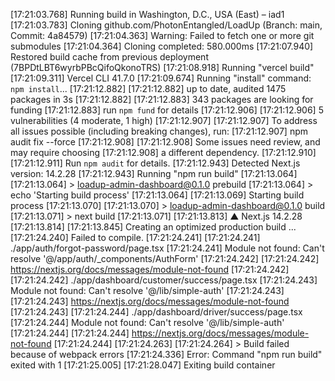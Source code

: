 [17:21:03.768] Running build in Washington, D.C., USA (East) – iad1
[17:21:03.783] Cloning github.com/PhotonEntangled/LoadUp (Branch: main, Commit: 4a84579)
[17:21:04.363] Warning: Failed to fetch one or more git submodules
[17:21:04.364] Cloning completed: 580.000ms
[17:21:07.940] Restored build cache from previous deployment (7BPDtLBT6wyrbPBcQifoQkonoTRS)
[17:21:08.918] Running "vercel build"
[17:21:09.311] Vercel CLI 41.7.0
[17:21:09.674] Running "install" command: `npm install`...
[17:21:12.882] 
[17:21:12.882] up to date, audited 1475 packages in 3s
[17:21:12.882] 
[17:21:12.883] 343 packages are looking for funding
[17:21:12.883]   run `npm fund` for details
[17:21:12.906] 
[17:21:12.906] 5 vulnerabilities (4 moderate, 1 high)
[17:21:12.907] 
[17:21:12.907] To address all issues possible (including breaking changes), run:
[17:21:12.907]   npm audit fix --force
[17:21:12.908] 
[17:21:12.908] Some issues need review, and may require choosing
[17:21:12.908] a different dependency.
[17:21:12.910] 
[17:21:12.911] Run `npm audit` for details.
[17:21:12.943] Detected Next.js version: 14.2.28
[17:21:12.943] Running "npm run build"
[17:21:13.064] 
[17:21:13.064] > loadup-admin-dashboard@0.1.0 prebuild
[17:21:13.064] > echo 'Starting build process'
[17:21:13.064] 
[17:21:13.069] Starting build process
[17:21:13.070] 
[17:21:13.070] > loadup-admin-dashboard@0.1.0 build
[17:21:13.071] > next build
[17:21:13.071] 
[17:21:13.813]   ▲ Next.js 14.2.28
[17:21:13.814] 
[17:21:13.845]    Creating an optimized production build ...
[17:21:24.240] Failed to compile.
[17:21:24.241] 
[17:21:24.241] ./app/auth/forgot-password/page.tsx
[17:21:24.241] Module not found: Can't resolve '@/app/auth/_components/AuthForm'
[17:21:24.242] 
[17:21:24.242] https://nextjs.org/docs/messages/module-not-found
[17:21:24.242] 
[17:21:24.242] ./app/dashboard/customer/success/page.tsx
[17:21:24.243] Module not found: Can't resolve '@/lib/simple-auth'
[17:21:24.243] 
[17:21:24.243] https://nextjs.org/docs/messages/module-not-found
[17:21:24.243] 
[17:21:24.244] ./app/dashboard/driver/success/page.tsx
[17:21:24.244] Module not found: Can't resolve '@/lib/simple-auth'
[17:21:24.244] 
[17:21:24.244] https://nextjs.org/docs/messages/module-not-found
[17:21:24.244] 
[17:21:24.263] 
[17:21:24.264] > Build failed because of webpack errors
[17:21:24.336] Error: Command "npm run build" exited with 1
[17:21:25.005] 
[17:21:28.047] Exiting build container